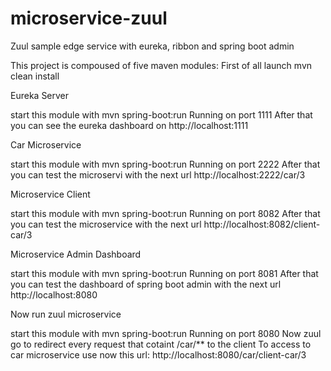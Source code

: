 # microservice-zuul
Zuul sample edge service with eureka, ribbon and spring boot admin


This project is compoused of five maven modules: First of all launch mvn clean install

Eureka Server

start this module with mvn spring-boot:run Running on port 1111 After that you can see the eureka dashboard on http://localhost:1111

Car Microservice

start this module with mvn spring-boot:run Running on port 2222 After that you can test the microservi with the next url http://localhost:2222/car/3

Microservice Client

start this module with mvn spring-boot:run Running on port 8082 After that you can test the microservice with the next url http://localhost:8082/client-car/3

Microservice Admin Dashboard

start this module with mvn spring-boot:run Running on port 8081 After that you can test the dashboard of spring boot admin with the next url http://localhost:8080

Now run zuul microservice

start this module with mvn spring-boot:run Running on port 8080
Now zuul go to redirect every request that cotaint /car/** to the client
To access to car microservice use now this url: http://localhost:8080/car/client-car/3
